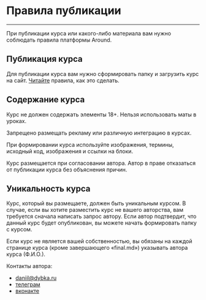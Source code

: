 # Правила публикации

---

При публикации курса или какого-либо материала вам нужно соблюдать правила платформы Around.

## Публикация курса

Для публикации курса вам нужно сформировать папку и загрузить курс на сайт. [Читайте](/about/add-course) правила, как это сделать.

## Содержание курса

Курс не должен содержать элементы 18+. Нельзя использовать маты в уроках.

Запрещено размещать рекламу или различную интеграцию в курсах.

При формировании курса используйте изображения, термины, исходный код, изображения и ссылки на блоки.

Курс размещается при согласовании автора. Автор в праве отказаться от публикации курса без объяснения причин.

## Уникальность курса

Курс, который вы размещаете, должен быть уникальным курсом. В случае, если вы хотите разместить курс не вашего авторства, вам требуется сначала написать запрос автору. Если автор подтвердит, что данный курс будет опубликован, вы можете начать формировать папку с курсом.

Если курс не является вашей собственностью, вы обязаны на каждой странице курса (кроме завершающего «final.md») указывать автора курса (Ф.И.О.).

Контакты автора:

- [daniil@dybka.ru](mailto:daniil@dybka.ru)
- [телеграм](https://ddybka.t.me)
- [вконакте](https://vk.com/ddybka)
